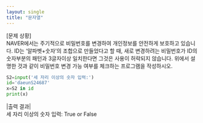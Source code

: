 ```yaml
---
layout: single
title: "문자열"
---
```


[문제 상황]  
NAVER에서는 주기적으로 비밀번호를 변경하여 개인정보를 안전하게 보호하고 있습니다. ID는 ‘알파벳+숫자’의 조합으로 만들었다고 할 때, 새로 변경하려는 비밀번호가 ID의 숫자부분의 패턴과 3글자이상 일치한다면 그것은 사용이 허락되지 않습니다. 위에서 설명한 것과 같이 비밀번호 변경 가능 여부를 체크하는 프로그램을 작성하시오.

~~~python
S2=input('세 자리 이상의 숫자 입력:')
id='daeunS24687'
x=S2 in id
print(x)
~~~

|출력 결과|  
세 자리 이상의 숫자 입력:
True or False
